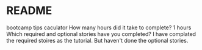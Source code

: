 # README
bootcamp tips caculator 
How many hours did it take to complete?
1 hours
Which required and optional stories have you completed?
I have complated the required stoires as the tutorial. But haven't done the optional stories. 

